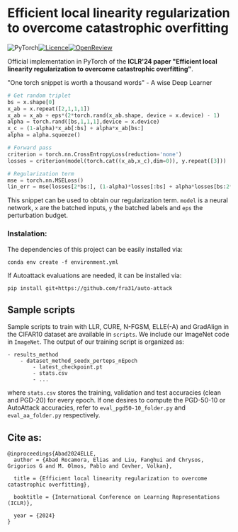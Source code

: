 # Efficient local linearity regularization to overcome catastrophic overfitting

![PyTorch](https://img.shields.io/badge/PyTorch-%23EE4C2C.svg?style=for-the-badge&logo=PyTorch&logoColor=white)[![Licence](https://img.shields.io/badge/MIT_License-lightgreen?style=for-the-badge)](./LICENSE)[![OpenReview](https://img.shields.io/badge/OpenReview-8C1B13?style=for-the-badge)](https://openreview.net/forum?id=SZzQz8ikwg)



Official implementation in PyTorch of the **ICLR'24 paper "Efficient local linearity regularization to overcome catastrophic overfitting"**.

"One torch snippet is worth a thousand words"
    - A wise Deep Learner 

```python
# Get random triplet
bs = x.shape[0]
x_ab = x.repeat([2,1,1,1]) 
x_ab = x_ab + eps*(2*torch.rand(x_ab.shape, device = x.device) - 1)
alpha = torch.rand([bs,1,1,1],device = x.device)
x_c = (1-alpha)*x_ab[:bs] + alpha*x_ab[bs:]
alpha = alpha.squeeze()

# Forward pass
criterion = torch.nn.CrossEntropyLoss(reduction='none')
losses = criterion(model(torch.cat((x_ab,x_c),dim=0)), y.repeat([3]))

# Regularization term
mse = torch.nn.MSELoss()
lin_err = mse(losses[2*bs:], (1-alpha)*losses[:bs] + alpha*losses[bs:2*bs])
```
This snippet can be used to obtain our regularization term. `model` is a neural network, `x` are the batched inputs, `y` the batched labels and `eps` the perturbation budget.

### Instalation:
The dependencies of this project can be easily installed via:
```
conda env create -f environment.yml
```
If Autoattack evaluations are needed, it can be installed via:
```
pip install git+https://github.com/fra31/auto-attack
```

## Sample scripts
Sample scripts to train with LLR, CURE, N-FGSM, ELLE(-A) and GradAlign in the CIFAR10 dataset are available in `scripts`. We include our ImageNet code in `ImageNet`. The output of our training script is organized as:
```
- results_method
    - dataset_method_seedx_perteps_nEpoch
        - latest_checkpoint.pt
        - stats.csv
        - ...
```
where `stats.csv` stores the training, validation and test accuracies (clean and PGD-20) for every epoch. If one desires to compute the PGD-50-10 or AutoAttack accuracies, refer to `eval_pgd50-10_folder.py` and `eval_aa_folder.py` respectively.


## Cite as:

```
@inproceedings{Abad2024ELLE,
  author = {Abad Rocamora, Elias and Liu, Fanghui and Chrysos, Grigorios G and M. Olmos, Pablo and Cevher, Volkan},

  title = {Efficient local linearity regularization to overcome catastrophic overfitting},

  booktitle = {International Conference on Learning Representations (ICLR)},

  year = {2024}
}
```
